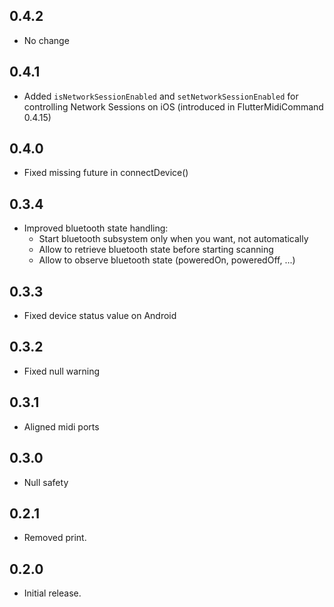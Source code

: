 ## 0.4.2
- No change

## 0.4.1
- Added `isNetworkSessionEnabled` and `setNetworkSessionEnabled` for controlling Network Sessions on iOS (introduced in FlutterMidiCommand 0.4.15)

## 0.4.0
- Fixed missing future in connectDevice()

## 0.3.4
- Improved bluetooth state handling:
  - Start bluetooth subsystem only when you want, not automatically
  - Allow to retrieve bluetooth state before starting scanning
  - Allow to observe bluetooth state (poweredOn, poweredOff, ...)
  
## 0.3.3
- Fixed device status value on Android

## 0.3.2
- Fixed null warning

## 0.3.1
- Aligned midi ports

## 0.3.0
- Null safety

## 0.2.1
- Removed print.

## 0.2.0
- Initial release.